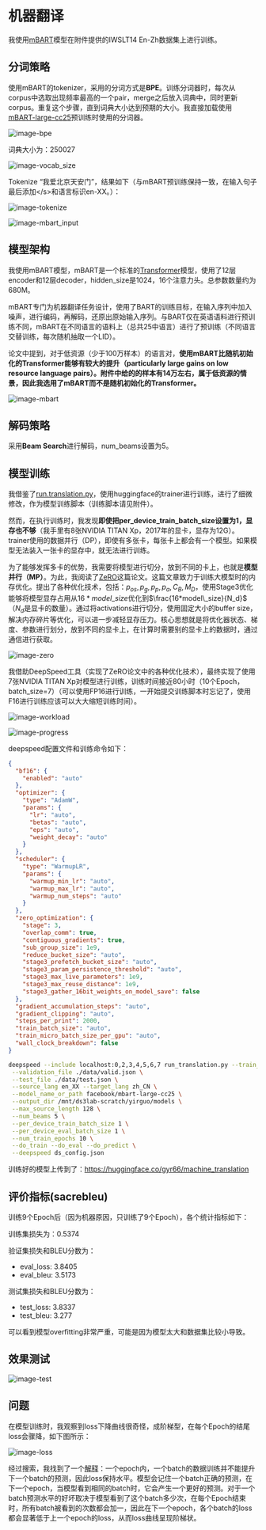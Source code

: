 # 机器翻译

我使用[mBART](https://arxiv.org/abs/2001.08210)模型在附件提供的IWSLT14 En-Zh数据集上进行训练。

## 分词策略

使用mBART的tokenizer，采用的分词方式是**BPE**。训练分词器时，每次从corpus中选取出现频率最高的一个pair，merge之后放入词典中，同时更新corpus。重复这个步骤，直到词典大小达到预期的大小。我直接加载使用[mBART-large-cc25](https://huggingface.co/facebook/mbart-large-cc25)预训练时使用的分词器。

![image-bpe](./picture/bpe.png)

词典大小为：250027

![image-vocab_size](./picture/vocab_size.png)

Tokenize “我爱北京天安门”，结果如下（与mBART预训练保持一致，在输入句子最后添加\</s\>和语言标识en-XX。）：

![image-tokenize](./picture/tokenize.png)

![image-mbart_input](./picture/mbart_input.png)

## 模型架构

我使用mBART模型，mBART是一个标准的[Transformer](https://arxiv.org/abs/1706.03762)模型，使用了12层encoder和12层decoder，hidden_size是1024，16个注意力头。总参数数量约为680M。

mBART专门为机器翻译任务设计，使用了BART的训练目标，在输入序列中加入噪声，进行编码，再解码，还原出原始输入序列。与BART仅在英语语料进行预训练不同，mBART在不同语言的语料上（总共25中语言）进行了预训练（不同语言交替训练，每次随机抽取一个LID）。

论文中提到，对于低资源（少于100万样本）的语言对，**使用mBART比随机初始化的Transformer能够有较大的提升（particularly large gains on low resource language pairs）。附件中给的的样本有14万左右，属于低资源的情景，因此我选用了mBART而不是随机初始化的Transformer。**

![image-mbart](./picture/mbart.png)

## 解码策略

采用**Beam Search**进行解码，num_beams设置为5。

## 模型训练

我借鉴了[run.translation.py](https://github.com/huggingface/transformers/blob/main/examples/pytorch/translation/run_translation.py)，使用huggingface的trainer进行训练，进行了细微修改，作为模型训练脚本（训练脚本请见附件）。

然而，在执行训练时，我发现**即使把per_device_train_batch_size设置为1，显存也不够**（我手里有8张NVIDIA TITAN Xp，2017年的显卡，显存为12G）。trainer使用的数据并行（DP），即使有多张卡，每张卡上都会有一个模型。如果模型无法装入一张卡的显存中，就无法进行训练。

为了能够发挥多卡的优势，我需要将模型进行切分，放到不同的卡上，也就是**模型并行（MP）**。为此，我阅读了[ZeRO](https://arxiv.org/abs/1910.02054)这篇论文。这篇文章致力于训练大模型时的内存优化。提出了各种优化技术，包括：$p_{os}, p_{g}, p_{p}, p_a, C_B, M_D$，使用Stage3优化能够将模型显存占用从$16*model\_size$优化到$\frac{16*model\_size}{N_d}$（$N_d$是显卡的数量）。通过将activations进行切分，使用固定大小的buffer size，解决内存碎片等优化，可以进一步减轻显存压力。核心思想就是将优化器状态、梯度、参数进行划分，放到不同的显卡上，在计算时需要别的显卡上的数据时，通过通信进行获取。

![image-zero](./picture/zero.png)

我借助DeepSpeed工具（实现了ZeRO论文中的各种优化技术），最终实现了使用7张NVIDIA TITAN Xp对模型进行训练，训练时间接近80小时（10个Epoch，batch_size=7）（可以使用FP16进行训练，一开始提交训练脚本时忘记了，使用F16进行训练应该可以大大缩短训练时间）。

![image-workload](./picture/workload.png)

![image-progress](./picture/progress.png)

deepspeed配置文件和训练命令如下：

```json
{
  "bf16": {
    "enabled": "auto"
  },
  "optimizer": {
    "type": "AdamW",
    "params": {
      "lr": "auto",
      "betas": "auto",
      "eps": "auto",
      "weight_decay": "auto"
    }
  },
  "scheduler": {
    "type": "WarmupLR",
    "params": {
      "warmup_min_lr": "auto",
      "warmup_max_lr": "auto",
      "warmup_num_steps": "auto"
    }
  },
  "zero_optimization": {
    "stage": 3,
    "overlap_comm": true,
    "contiguous_gradients": true,
    "sub_group_size": 1e9,
    "reduce_bucket_size": "auto",
    "stage3_prefetch_bucket_size": "auto",
    "stage3_param_persistence_threshold": "auto",
    "stage3_max_live_parameters": 1e9,
    "stage3_max_reuse_distance": 1e9,
    "stage3_gather_16bit_weights_on_model_save": false
  },
  "gradient_accumulation_steps": "auto",
  "gradient_clipping": "auto",
  "steps_per_print": 2000,
  "train_batch_size": "auto",
  "train_micro_batch_size_per_gpu": "auto",
  "wall_clock_breakdown": false
}
```

```sh
deepspeed --include localhost:0,2,3,4,5,6,7 run_translation.py --train_file ./data/train.json \
 --validation_file ./data/valid.json \
 --test_file ./data/test.json \
 --source_lang en_XX --target_lang zh_CN \
 --model_name_or_path facebook/mbart-large-cc25 \
 --output_dir /mnt/ds3lab-scratch/yirguo/models \
 --max_source_length 128 \
 --num_beams 5 \
 --per_device_train_batch_size 1 \
 --per_device_eval_batch_size 1 \
 --num_train_epochs 10 \
 --do_train --do_eval --do_predict \
 --deepspeed ds_config.json
```

训练好的模型上传到了：https://huggingface.co/gyr66/machine_translation

## 评价指标(sacrebleu)

训练9个Epoch后（因为机器原因，只训练了9个Epoch），各个统计指标如下：

训练集损失为：0.5374

验证集损失和BLEU分数为：

- eval_loss: 3.8405
- eval_bleu: 3.5173

测试集损失和BLEU分数为：

- test_loss: 3.8337
- test_bleu: 3.277

可以看到模型overfitting非常严重，可能是因为模型太大和数据集比较小导致。

## 效果测试

![image-test](./picture/test.png)

## 问题

在模型训练时，我观察到loss下降曲线很奇怪，成阶梯型，在每个Epoch的结尾loss会骤降，如下图所示：

![image-loss](./picture/loss.png)

经过搜索，我找到了一个[解释](https://github.com/huggingface/transformers/issues/18730#issuecomment-1229769519)：一个epoch内，一个batch的数据训练并不能提升下一个batch的预测，因此loss保持水平。模型会记住一个batch正确的预测，在下一个epoch，当模型看到相同的batch时，它会产生一个更好的预测。对于一个batch预测水平的好坏取决于模型看到了这个batch多少次，在每个Epoch结束时，所有batch被看到的次数都会加一，因此在下一个epoch，各个batch的loss都会显著低于上一个epoch的loss，从而loss曲线呈现阶梯状。